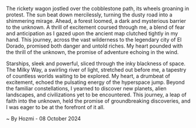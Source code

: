 
The rickety wagon jostled over the cobblestone path, its wheels groaning in protest. The sun beat down mercilessly, turning the dusty road into a shimmering mirage.  Ahead, a forest loomed, a dark and mysterious barrier to the unknown.  A thrill of excitement coursed through me, a blend of fear and anticipation as I gazed upon the ancient map clutched tightly in my hand. This journey, across the vast wilderness to the legendary city of El Dorado, promised both danger and untold riches.  My heart pounded with the thrill of the unknown, the promise of adventure echoing in the wind.

Starships, sleek and powerful, sliced through the inky blackness of space.  The Milky Way, a swirling river of light, stretched out before me, a tapestry of countless worlds waiting to be explored.  My heart, a drumbeat of excitement, echoed the pulsating energy of the hyperspace jump.  Beyond the familiar constellations, I yearned to discover new planets, alien landscapes, and civilizations yet to be encountered.  This journey, a leap of faith into the unknown, held the promise of groundbreaking discoveries, and I was eager to be at the forefront of it all. 

~ By Hozmi - 08 October 2024
